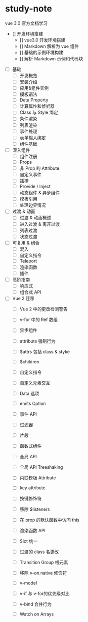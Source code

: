 # study-note

vue 3.0 官方文档学习

- [] 开发环境搭建
  - [] vue3.0 开发环境搭建
  - [] Markdown 解析为 vue 组件
  - [] 基础的示例环境构建
  - [] 解析 Markdown 示例和代码块
- [ ] 基础
  - [ ] 开发概览
  - [ ] 安装介绍
  - [ ] 应用&组件实例
  - [ ] 模板语法
  - [ ] Data Property
  - [ ] 计算属性和侦听器
  - [ ] Class 与 Style 绑定
  - [ ] 条件渲染
  - [ ] 列表渲染
  - [ ] 事件处理
  - [ ] 表单输入绑定
  - [ ] 组件基础
- [ ] 深入组件
    - [ ] 组件注册
    - [ ] Props
    - [ ] 非 Prop 的 Attribute
    - [ ] 自定义事件
    - [ ] 插槽
    - [ ] Provide / Inject
    - [ ] 动态组件 & 异步组件
    - [ ] 模板引用
    - [ ] 处理边界情况
- [ ] 过渡 & 动画
    - [ ] 过渡 & 动画概述
    - [ ] 进入过渡 & 离开过渡
    - [ ] 列表过渡
    - [ ] 状态过渡
- [ ] 可复用 & 组合
  - [ ] 混入
  - [ ] 自定义指令
  - [ ] Teleport
  - [ ] 渲染函数
  - [ ] 插件
- [ ] 高阶指南
  - [ ] 响应式
  - [ ] 组合式 API
- [ ] Vue 2 迁移
  - [ ] Vue 2 中的更改检测警告
  - [ ] v-for 中的 Ref 数组
  - [ ] 异步组件
  - [ ] attribute 强制行为
  - [ ] $attrs 包括 class & styke
  - [ ] $children
  - [ ] 自定义指令
  - [ ] 自定义元素交互
  - [ ] Data 选项
  - [ ] emits Option
  - [ ] 事件 API
  - [ ] 过滤器
  - [ ] 片段
  - [ ] 函数式组件
  - [ ] 全局 API
  - [ ] 全局 API Treeshaking
  - [ ] 内联模板 Attribute
  - [ ] key attribute
  - [ ] 按键修饰符
  - [ ] 移除 $listeners
  - [ ] 在 prop 的默认函数中访问 this
  - [ ] 渲染函数 API
  - [ ] Slot 统一
  - [ ] 过渡的 class 名更改
  - [ ] Transition Group 根元素
  - [ ] 移除 v-on.native 修饰符
  - [ ] v-model
  - [ ] v-if 与 v-for的优先级对比
  - [ ] v-bind 合并行为
  - [ ] Watch on Arrays

